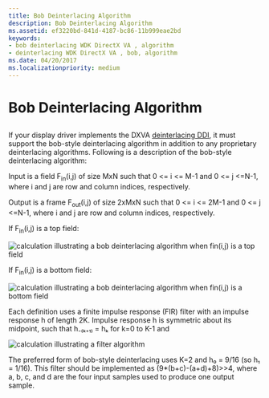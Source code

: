 ```yaml
---
title: Bob Deinterlacing Algorithm
description: Bob Deinterlacing Algorithm
ms.assetid: ef3220bd-841d-4187-bc86-11b999eae2bd
keywords:
- bob deinterlacing WDK DirectX VA , algorithm
- deinterlacing WDK DirectX VA , bob, algorithm
ms.date: 04/20/2017
ms.localizationpriority: medium
---
```


# Bob Deinterlacing Algorithm


## <span id="ddk_bob_deinterlacing_algorithm_gg"></span><span id="DDK_BOB_DEINTERLACING_ALGORITHM_GG"></span>


If your display driver implements the DXVA [deinterlacing DDI](./deinterlace-ddi.md), it must support the bob-style deinterlacing algorithm in addition to any proprietary deinterlacing algorithms. Following is a description of the bob-style deinterlacing algorithm:

Input is a field F<sub>in</sub>(i,j) of size MxN such that 0 &lt;= i &lt;= M-1 and 0 &lt;= j &lt;=N-1, where i and j are row and column indices, respectively.

Output is a frame F<sub>out</sub>(i,j) of size 2xMxN such that 0 &lt;= i &lt;= 2M-1 and 0 &lt;= j &lt;=N-1, where i and j are row and column indices, respectively.

If F<sub>in</sub>(i,j) is a top field:

![calculation illustrating a bob deinterlacing algorithm when fin(i,j) is a top field](images/bobtop.png)

If F<sub>in</sub>(i,j) is a bottom field:

![calculation illustrating a bob deinterlacing algorithm when fin(i,j) is a bottom field](images/bobbotom.png)

Each definition uses a finite impulse response (FIR) filter with an impulse response h of length 2K. Impulse response h is symmetric about its midpoint, such that h₋₍ₖ₊₁₎ = hₖ for k=0 to K-1 and

![calculation illustrating a filter algorithm](images/firfiltr.png)

The preferred form of bob-style deinterlacing uses K=2 and h₀ = 9/16 (so h₁ = 1/16). This filter should be implemented as (9\*(b+c)-(a+d)+8)&gt;&gt;4, where a, b, c, and d are the four input samples used to produce one output sample.

 

